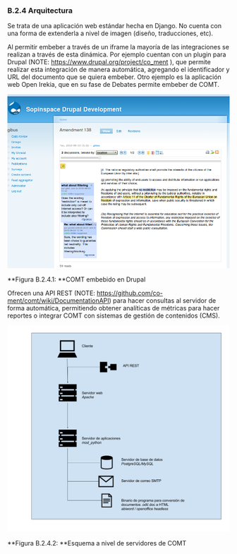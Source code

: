 ### B.2.4 Arquitectura

Se trata de una aplicación web estándar hecha en Django. No cuenta con una forma de extenderla a nivel de imagen (diseño, traducciones, etc).

Al permitir embeber a través de un iframe la mayoría de las integraciones se realizan a través de esta dinámica. Por ejemplo cuentan con un plugin para Drupal (NOTE:  https://www.drupal.org/project/co_ment  ), que permite realizar esta integración de manera automática, agregando el identificador y URL del documento que se quiera embeber. Otro ejemplo es la aplicación web Open Irekia, que en su fase de Debates permite embeber de COMT. 

![image alt text](image_1.png)

**Figura B.2.4.1: **COMT embebido en Drupal

Ofrecen una API REST (NOTE:  https://github.com/co-ment/comt/wiki/DocumentationAPI) para hacer consultas al servidor de forma automática, permitiendo obtener analíticas de métricas para hacer reportes o integrar COMT con sistemas de gestión de contenidos (CMS).

![image alt text](image_2.png)

**Figura B.2.4.2: **Esquema a nivel de servidores de COMT
